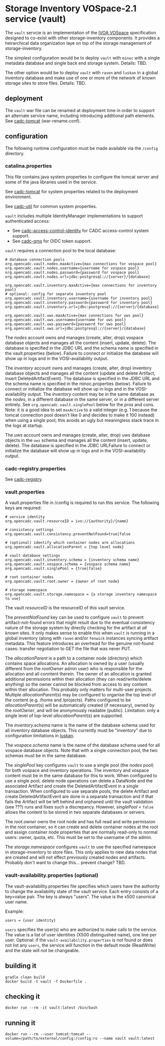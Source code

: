 # Storage Inventory VOSpace-2.1 service (vault)

The `vault` servcie is an implementation of the <a href="https://www.ivoa.net/documents/VOSpace/">IVOA VOSpace</a>
specification designed to co-exist with other storage-inventory components. It provides a heirarchical data
organization laye on top of the storage management of storage-inventory.

The simplest configuration would be to deploy `vault` with `minoc` with a single metadata database and single
back end storage system. Details: TBD.

The other option would be to deploy `vault` with `raven` and `luskan` in a global inventory database and make
use of one or more of the network of known storage sites to store files. Details: TBD.

## deployment

The `vault` war file can be renamed at deployment time in order to support an alternate service name, 
including introducing additional path elements. See 
<a href="https://github.com/opencadc/docker-base/tree/master/cadc-tomcat">cadc-tomcat</a> (war-rename.conf).

## configuration
The following runtime configuration must be made available via the `/config` directory.

### catalina.properties
This file contains java system properties to configure the tomcat server and some of the java libraries used in the service.

See <a href="https://github.com/opencadc/docker-base/tree/master/cadc-tomcat">cadc-tomcat</a>
for system properties related to the deployment environment.

See <a href="https://github.com/opencadc/core/tree/master/cadc-util">cadc-util</a>
for common system properties.

`vault` includes multiple IdentityManager implementations to support authenticated access:
- See <a href="https://github.com/opencadc/ac/tree/master/cadc-access-control-identity">cadc-access-control-identity</a> for CADC access-control system support.
- See <a href="https://github.com/opencadc/ac/tree/master/cadc-gms">cadc-gms</a> for OIDC token support.

`vault` requires a connection pool to the local database:
```
# database connection pools
org.opencadc.vault.nodes.maxActive={max connections for vospace pool}
org.opencadc.vault.nodes.username={username for vospace pool}
org.opencadc.vault.nodes.password={password for vospace pool}
org.opencadc.vault.nodes.url=jdbc:postgresql://{server}/{database}

org.opencadc.vault.inventory.maxActive={max connections for inventory pool}
# optional: config for separate inventory pool
org.opencadc.vault.inventory.username={username for inventory pool}
org.opencadc.vault.inventory.password={password for inventory pool}
org.opencadc.vault.inventory.url=jdbc:postgresql://{server}/{database}

org.opencadc.vault.uws.maxActive={max connections for uws pool}
org.opencadc.vault.uws.username={username for uws pool}
org.opencadc.vault.uws.password={password for uws pool}
org.opencadc.vault.uws.url=jdbc:postgresql://{server}/{database}
```
The _nodes_ account owns and manages (create, alter, drop) vospace database objects and manages
all the content (insert, update, delete). The database is specified in the JDBC URL and the schema name is specified 
in the vault.properties (below). Failure to connect or initialize the database will show up in logs and in the 
VOSI-availability output.

The _inventory_ account owns and manages (create, alter, drop) inventory database objects and manages
all the content (update and delete Artifact,  insert DeletedArtifactEvent). The database is specified 
in the JDBC URL and the schema name is specified in the minoc.properties (below). Failure to connect or 
initialize the database will show up in logs and in the VOSI-availability output. The _inventory_ content 
may be in the same database as the _nodes_, in a different database in the same server, or in a different 
server entirely. See `org.opencadc.vault.singlePool` below for the pros and cons. Note: it is a good
idea to set `maxActive` to a valid integer (e.g. 1 because the tomcat connection pool doesn't like 0 and
decides to make it 100 instead) when using a single pool; this avoids an ugly but meaningless stack trace 
in the logs at startup.

The _uws_ account owns and manages (create, alter, drop) uws database objects in the `uws` schema and manages all
the content (insert, update, delete). The database is specified in the JDBC URLFailure to connect or initialize the
database will show up in logs and in the VOSI-availability output.

### cadc-registry.properties

See <a href="https://github.com/opencadc/reg/tree/master/cadc-registry">cadc-registry</a>.

### vault.properties
A vault.properties file in /config is required to run this service.  The following keys are required:
```
# service identity
org.opencadc.vault.resourceID = ivo://{authority}/{name}

# consistency settings
org.opencadc.vault.consistency.preventNotFound=true|false

# (optional) identify which container nodes are allocations
org.opencadc.vault.allocationParent = {top level node}

# vault database settings
org.opencadc.vault.inventory.schema = {inventory schema name}
org.opencadc.vault.vospace.schema = {vospace schema name}
org.opencadc.vault.singlePool = {true|false}

# root container nodes
org.opencadc.vault.root.owner = {owner of root node}

# storage namespace
org.opencadc.vault.storage.namespace = {a storage inventory namespace to use}
```
The vault _resourceID_ is the resourceID of _this_ vault service.

The _preventNotFound_ key can be used to configure `vault` to prevent artifact-not-found errors that might 
result due to the eventual consistency nature of the storage system by directly checking for the artifact at 
_all known_ sites. It only makes sense to enable this when `vault` is running in a global inventory (along with
`raven` and/or `fenwick` instances syncing artifact metadata. This feature introduces an overhead for the 
genuine not-found cases: transfer negotiation to GET the file that was never PUT.

The _allocationParent_ is a path to a container node (directory) which contains space allocations. An allocation
is owned by a user (usually different from the _rootOwner_ admin user) who is responsible for the allocation
and all conntent therein. The owner of an allocation is granted additional permissions within their 
allocation (they can read/write/delete anything) so the owner cannot be blocked from access to any content
within their allocation. This probably only matters for multi-user projects. Multiple _allocationParent_(s) may
be configured to organise the top level of the content (e.g. /home and /projects). Paths configured to be 
_allocationParent_(s) will be automatically created (if necessary), owned by the _rootOwner_, and will be
anonymously readable (public). Limitation: only a single level of top-level _allocationParent_(s) are supported.

The _inventory.schema_ name is the name of the database schema used for all inventory database objects. This 
currently must be "inventory" due to configuration limitations in <a href="../luskan">luskan</a>.

The _vospace.schema_ name is the name of the database schema used for all vospace database objects. Note that 
with a single connection pool, the two schemas must be in the same database.

The _singlePool_ key configures `vault` to use a single pool (the _nodes_ pool) for both vospace and inventory 
operations. The inventory and vospace content must be in the same database for this to work. When configured 
to use a single pool, delete node operations can delete a DataNode and the associated Artifact and create the 
DeletedArtifactEvent in a single transaction. When configured to use separate pools, the delete Artifact and create 
DeletedArtifactEvent are done in a separate transaction and if that fails the Artifact will be left behind and 
orphaned until the vault validation (see ???) runs and fixes such a discrepancy. However, _singlePool_ = `false` 
allows the content to be stored in two separate databases or servers.

The _root.owner_ owns the root node and has full read and write permission in the root container, so it can 
create and delete container nodes at the root and assign container node properties that are normally read-only
to normal users: owner, quota, etc. This must be set to the username of the admin.

The _storage.namespace_ configures `vault` to use the specified namespace in storage-inventory to store files. 
This only applies to new data nodes that are created and will not effect previously created nodes and artifacts.
Probably don't want to change this... prevent change? TBD.

### vault-availability.properties (optional)

The vault-availability.properties file specifies which users have the authority to change the availability state of 
the vault service. Each entry consists of a key=value pair. The key is always "users". The value is the x500 canonical 
user name.

Example:
```
users = {user identity}
```
`users` specifies the user(s) who are authorized to make calls to the service. The value is a list of user
identities (X500 distingushed name), one line per user. Optional: if the `vault-availability.properties` is 
not found or does not list any `users`, the service will function in the default mode (ReadWrite) and the 
state will not be changeable.

## building it
```
gradle clean build
docker build -t vault -f Dockerfile .
```

## checking it
```
docker run --rm -it vault:latest /bin/bash
```

## running it
```
docker run --rm --user tomcat:tomcat --volume=/path/to/external/config:/config:ro --name vault vault:latest
```

